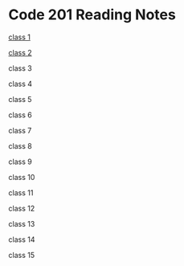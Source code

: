# Code 201 Reading Notes

[class 1](https://github.com/bashamtg/Reading-Notes/blob/main/Code%20201/Reading%20Notes/class-01.md) 

[class 2](https://github.com/bashamtg/Reading-Notes/blob/main/Code%20201/Reading%20Notes/class-02.md)

class 3

class 4

class 5

class 6

class 7

class 8

class 9

class 10

class 11

class 12

class 13

class 14

class 15